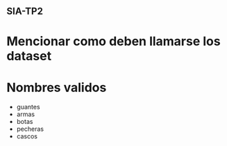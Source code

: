 ## SIA-TP2

# Mencionar como deben llamarse los dataset <br />
# Nombres validos <br />
* guantes <br />
* armas <br />
* botas <br />
* pecheras <br />
* cascos <br />
